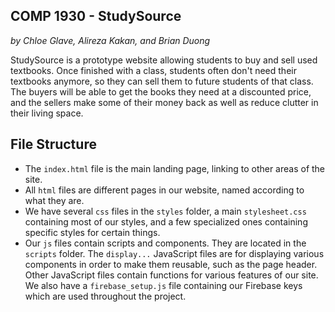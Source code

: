 **COMP 1930 - StudySource**  
- 
*by Chloe Glave, Alireza Kakan, and Brian Duong*
    
StudySource is a prototype website allowing students to buy and sell used
textbooks. Once finished with a class, students often don't need their
textbooks anymore, so they can sell them to future students of that class.
The buyers will be able to get the books they need at a discounted price,
and the sellers make some of their money back as well as reduce clutter in
their living space.

**File Structure**
- 
- The `index.html` file is the main landing page, linking to other areas of the site.
- All `html` files are different pages in our website, named according to what they are.
- We have several `css` files in the `styles` folder, a main `stylesheet.css` containing most of our styles, and a few specialized ones
containing specific styles for certain things.
- Our `js` files contain scripts and components. They are located in the `scripts` folder. The `display...` JavaScript files are for
displaying various components in order to make them reusable, such as the page header. Other JavaScript files
contain functions for various features of our site. We also have a `firebase_setup.js` file containing our Firebase keys which are
used throughout the project.

